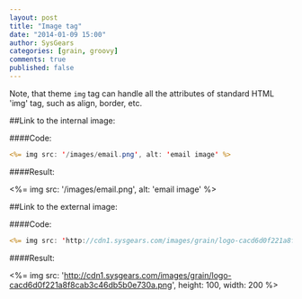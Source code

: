```yaml
---
layout: post
title: "Image tag"
date: "2014-01-09 15:00"
author: SysGears
categories: [grain, groovy]
comments: true
published: false
---
```


<!--more-->

Note, that theme `img` tag can handle all the attributes of standard HTML 'img' tag, such as align, border, etc.

##Link to the internal image:

####Code:

```jsp
<%= img src: '/images/email.png', alt: 'email image' %>
```

####Result:

<%= img src: '/images/email.png', alt: 'email image' %>

##Link to the external image:

####Code:

```jsp
<%= img src: 'http://cdn1.sysgears.com/images/grain/logo-cacd6d0f221a8f8cab3c46db5b0e730a.png', height: 100, width: 200 %>
```

####Result:

<%= img src: 'http://cdn1.sysgears.com/images/grain/logo-cacd6d0f221a8f8cab3c46db5b0e730a.png', height: 100, width: 200 %>
